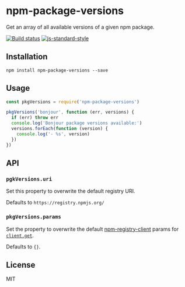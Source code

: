 # npm-package-versions

Get an array of all available versions of a given npm package.

[![Build status](https://travis-ci.org/watson/npm-package-versions.svg?branch=master)](https://travis-ci.org/watson/npm-package-versions)
[![js-standard-style](https://img.shields.io/badge/code%20style-standard-brightgreen.svg?style=flat)](https://github.com/feross/standard)

## Installation

```
npm install npm-package-versions --save
```

## Usage

```js
const pkgVersions = require('npm-package-versions')

pkgVersions('bonjour', function (err, versions) {
  if (err) throw err
  console.log('Bonjour package versions available:')
  versions.forEach(function (version) {
    console.log('- %s', version)
  })
})
```

## API

### `pgkVersions.uri`

Set this property to overwrite the default registry URI.

Defaults to `https://registry.npmjs.org/`

### `pkgVersions.params`

Set the property to overwrite the default
[npm-registry-client](https://www.npmjs.com/package/npm-registry-client)
params for
[`client.get`](https://www.npmjs.com/package/npm-registry-client#clientgeturi-params-cb).

Defaults to `{}`.

## License

MIT
